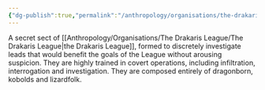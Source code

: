 ```yaml
---
{"dg-publish":true,"permalink":"/anthropology/organisations/the-drakaris-league/the-sheathed-claw/"}
---
```


A secret sect of [[Anthropology/Organisations/The Drakaris League/The Drakaris League\|the Drakaris League]], formed to discretely investigate leads that would benefit the goals of the League without arousing suspicion. They are highly trained in covert operations, including infiltration, interrogation and investigation. They are composed entirely of dragonborn, kobolds and lizardfolk.